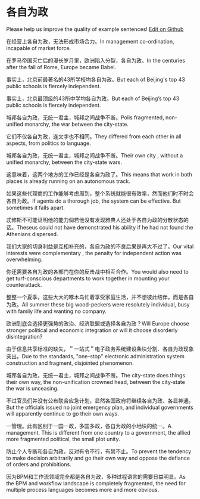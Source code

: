 # 各自为政

Please help us improve the quality of example sentences! [Edit on Github](https://github.com/jiyushe/jiyu-example-sentence-source/blob/main/chinese/geziweizheng.md)

<p><span class="chinese">在经营上各自为政，无法形成市场合力。</span><span class="english">In management co-ordination, incapable of market force.</span></p>

<p><span class="chinese">在罗马帝国灭亡后的漫长岁月里，欧洲陷入分裂，各自为政。</span><span class="english">In the centuries after the fall of Rome, Europe became Babel.</span></p>

<p><span class="chinese">事实上，北京前最著名的43所学校均各自为政。</span><span class="english">But each of Beijing's top 43 public schools is fiercely independent.</span></p>

<p><span class="chinese">事实上，北京最顶级的43所中学均各自为政。</span><span class="english">But each of Beijing’s top 43 public schools is fiercely independent.</span></p>

<p><span class="chinese">城邦各自为政，无统一君主，城邦之间战争不断。</span><span class="english">Polis fragmented, non- unified monarchy, the war between the city-state.</span></p>

<p><span class="chinese">它们不仅各自为政，连文字也不相同。</span><span class="english">They differed from each other in all aspects, from politics to language.</span></p>

<p><span class="chinese">城邦各自为政，无统一君主，城邦之间战争不断。</span><span class="english">Their own city , without a unified monarchy, between the city-state wars.</span></p>

<p><span class="chinese">这意味着，这两个地方的工作已经是各自为政了。</span><span class="english">This means that work in both places is already running on an autonomous track.</span></p>

<p><span class="chinese">如果这些代理商的工作能够考虑周到，整个系统就能很有效率，然而他们时不时会各自为政。</span><span class="english">If agents do a thorough job, the system can be effective. But sometimes it falls apart.</span></p>

<p><span class="chinese">忒修斯不可能证明他的能力倘若他没有发现雅典人还处于各自为政的分散状态的话。</span><span class="english">Theseus could not have demonstrated his ability if he had not found the Athenians dispersed.</span></p>

<p><span class="chinese">我们大家的切身利益是互相补充的，各自为政的不良后果是再大不过了。</span><span class="english">Our vital interests were complementary , the penalty for independent action was overwhelming.</span></p>

<p><span class="chinese">你还需要各自为政的各部门在你的反击战中相互合作。</span><span class="english">You would also need to get turf-conscious departments to work together in mounting your counterattack.</span></p>

<p><span class="chinese">整整一个夏季，这些大大的啄木鸟忙着享受家庭生活，并不想彼此结伴，而是各自为政。</span><span class="english">All summer these big wood-peckers were resolutely individual, busy with family life and wanting no company.</span></p>

<p><span class="chinese">欧洲到底会选择更强势的政治、经济联盟或选择各自为政？</span><span class="english">Will Europe choose stronger political and economic integration or will it choose disorderly disintegration?</span></p>

<p><span class="chinese">由于信息共享标准的缺失，＂一站式＂电子政务系统建设条块分割、各自为政现象突出。</span><span class="english">Due to the standards, "one-stop" electronic administration system construction and fragment, disjointed phenomenon.</span></p>

<p><span class="chinese">城邦各自为政，无统一君主，城邦之间战争不断。</span><span class="english">The city-state does things their own way, the non-unification crowned head, between the city-state the war is unceasing.</span></p>

<p><span class="chinese">不过官员们并没有公布联合应急计划，显然各国政府将继续各自为政、各显神通。</span><span class="english">But the officials issued no joint emergency plan, and individual governments will apparently continue to go their own ways.</span></p>

<p><span class="chinese">一管理。此有区别于一国一政，多国多政，各自为政的小地块的统一。</span><span class="english">A management. This is different from one country to a government, the allied more fragmented political, the small plot unity.</span></p>

<p><span class="chinese">防止个人专断和各自为政，反对有令不行，有禁不止。</span><span class="english">To prevent the tendency to make decision arbitrarily and go their own way and oppose the defiance of orders and prohibitions.</span></p>

<p><span class="chinese">因为BPM和工作流领域完全都是各自为政，多种过程语言的需要日益明显。</span><span class="english">As the BPM and workflow landscape is completely fragmented, the need for multiple process languages becomes more and more obvious.</span></p>

